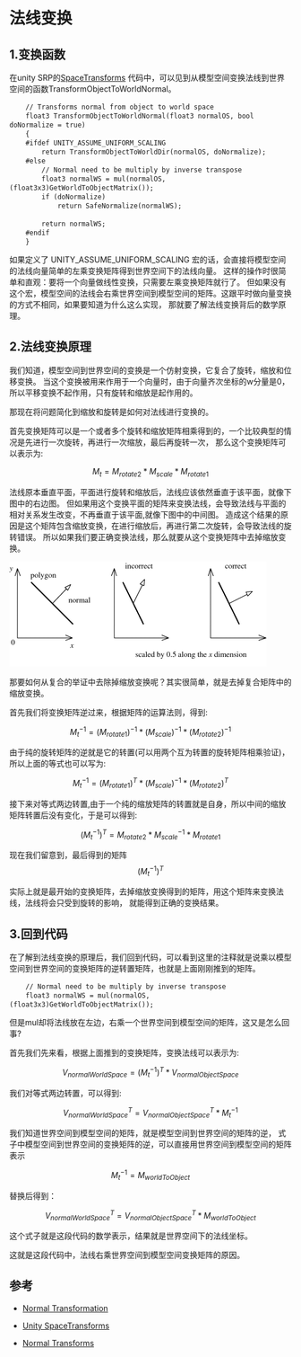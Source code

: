 <head>
    <script src="https://cdn.mathjax.org/mathjax/latest/MathJax.js?config=TeX-AMS-MML_HTMLorMML" type="text/javascript"></script>
    <script type="text/x-mathjax-config">
        MathJax.Hub.Config({
            tex2jax: {
            skipTags: ['script', 'noscript', 'style', 'textarea', 'pre'],
            inlineMath: [['$','$']]
            }
        });
    </script>
</head>

# 法线变换

## 1.变换函数
在unity SRP的[SpaceTransforms](https://github.com/Unity-Technologies/Graphics/blob/master/Packages/com.unity.render-pipelines.core/ShaderLibrary/SpaceTransforms.hlsl)
代码中，可以见到从模型空间变换法线到世界空间的函数TransformObjectToWorldNormal。

```HLSL
    // Transforms normal from object to world space
    float3 TransformObjectToWorldNormal(float3 normalOS, bool doNormalize = true)
    {
    #ifdef UNITY_ASSUME_UNIFORM_SCALING
        return TransformObjectToWorldDir(normalOS, doNormalize);
    #else
        // Normal need to be multiply by inverse transpose
        float3 normalWS = mul(normalOS, (float3x3)GetWorldToObjectMatrix());
        if (doNormalize)
            return SafeNormalize(normalWS);

        return normalWS;
    #endif
    }

```     

如果定义了 UNITY_ASSUME_UNIFORM_SCALING 宏的话，会直接将模型空间的法线向量简单的左乘变换矩阵得到世界空间下的法线向量。
这样的操作时很简单和直观：要将一个向量做线性变换，只需要左乘变换矩阵就行了。
但如果没有这个宏，模型空间的法线会右乘世界空间到模型空间的矩阵。这跟平时做向量变换的方式不相同，如果要知道为什么这么实现，
那就要了解法线变换背后的数学原理。


## 2.法线变换原理
我们知道，模型空间到世界空间的变换是一个仿射变换，它复合了旋转，缩放和位移变换。
当这个变换被用来作用于一个向量时，由于向量齐次坐标的w分量是0，所以平移变换不起作用，只有旋转和缩放是起作用的。  

那现在将问题简化到缩放和旋转是如何对法线进行变换的。

首先变换矩阵可以是一个或者多个旋转和缩放矩阵相乘得到的，一个比较典型的情况是先进行一次旋转，再进行一次缩放，最后再旋转一次，
那么这个变换矩阵可以表示为:

$$
 M_t = M_{rotate2}*M_{scale}*M_{rotate1}
$$

法线原本垂直平面，平面进行旋转和缩放后，法线应该依然垂直于该平面，就像下图中的右边图。
但如果用这个变换平面的矩阵来变换法线，会导致法线与平面的相对关系发生改变，不再垂直于该平面,就像下图中的中间图。
造成这个结果的原因是这个矩阵包含缩放变换，在进行缩放后，再进行第二次旋转，会导致法线的旋转错误。
所以如果我们要正确变换法线，那么就要从这个变换矩阵中去掉缩放变换。

![normal](./Pics/NormalTransformation/normalTransform.png)

那要如何从复合的举证中去除掉缩放变换呢？其实很简单，就是去掉复合矩阵中的缩放变换。

首先我们将变换矩阵逆过来，根据矩阵的运算法则，得到:

$$
 {M_t}^{-1} = (M_{rotate1})^{-1}*(M_{scale})^{-1}*(M_{rotate2})^{-1}
$$

由于纯的旋转矩阵的逆就是它的转置(可以用两个互为转置的旋转矩阵相乘验证)，所以上面的等式也可以写为:

$$
 {M_t}^{-1} = (M_{rotate1})^T*(M_{scale})^{-1}*(M_{rotate2})^T
$$

接下来对等式两边转置,由于一个纯的缩放矩阵的转置就是自身，所以中间的缩放矩阵转置后没有变化，于是可以得到:

$$
 ({M_t}^{-1})^T = M_{rotate2}*M_{scale}^{-1}*M_{rotate1}
$$

现在我们留意到，最后得到的矩阵
$$
 ({M_t}^{-1})^T 
$$

实际上就是最开始的变换矩阵，去掉缩放变换得到的矩阵，用这个矩阵来变换法线，法线将会只受到旋转的影响，
就能得到正确的变换结果。  

## 3.回到代码

在了解到法线变换的原理后，我们回到代码，可以看到这里的注释就是说乘以模型空间到世界空间的变换矩阵的逆转置矩阵，也就是上面刚刚推到的矩阵。

```HLSL
    // Normal need to be multiply by inverse transpose
    float3 normalWS = mul(normalOS, (float3x3)GetWorldToObjectMatrix());
```

但是mul却将法线放在左边，右乘一个世界空间到模型空间的矩阵，这又是怎么回事?  

首先我们先来看，根据上面推到的变换矩阵，变换法线可以表示为:

$$
 V_{normalWorldSpace} = ({M_t}^{-1})^T*V_{normalObjectSpace}
$$

我们对等式两边转置，可以得到:

$$
 {V_{normalWorldSpace}}^T = {V_{normalObjectSpace}}^T*{M_t}^{-1}
$$

我们知道世界空间到模型空间的矩阵，就是模型空间到世界空间的矩阵的逆，
式子中模型空间到世界空间的变换矩阵的逆，可以直接用世界空间到模型空间的矩阵表示

$$
 {M_t}^{-1} = M_{worldToObject}
$$

替换后得到：

$$
 {V_{normalWorldSpace}}^T = {V_{normalObjectSpace}}^T*M_{worldToObject}
$$

这个式子就是这段代码的数学表示，结果就是世界空间下的法线坐标。  

这就是这段代码中，法线右乘世界空间到模型空间变换矩阵的原因。


## 参考
- [Normal Transformation](https://paroj.github.io/gltut/Illumination/Tut09%20Normal%20Transformation.html)

- [Unity SpaceTransforms](https://github.com/Unity-Technologies/Graphics/blob/master/Packages/com.unity.render-pipelines.core/ShaderLibrary/SpaceTransforms.hlsl)

- [Normal Transforms](https://perso.univ-lyon1.fr/jean-claude.iehl/Public/educ/GAMA/2007/normal_transforms.html)